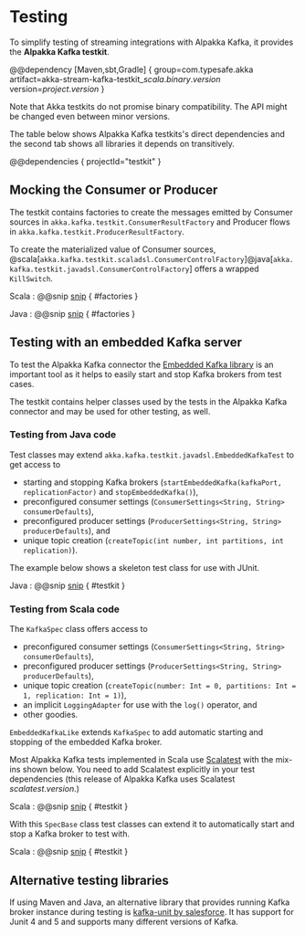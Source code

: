 # Testing

To simplify testing of streaming integrations with Alpakka Kafka, it provides the **Alpakka Kafka testkit**.

@@dependency [Maven,sbt,Gradle] {
  group=com.typesafe.akka
  artifact=akka-stream-kafka-testkit_$scala.binary.version$
  version=$project.version$
}

Note that Akka testkits do not promise binary compatibility. The API might be changed even between minor versions.

The table below shows Alpakka Kafka testkits's direct dependencies and the second tab shows all libraries it depends on transitively.

@@dependencies { projectId="testkit" }


## Mocking the Consumer or Producer

The testkit contains factories to create the messages emitted by Consumer sources in `akka.kafka.testkit.ConsumerResultFactory` and Producer flows in `akka.kafka.testkit.ProducerResultFactory`.

To create the materialized value of Consumer sources, @scala[`akka.kafka.testkit.scaladsl.ConsumerControlFactory`]@java[`akka.kafka.testkit.javadsl.ConsumerControlFactory`] offers a wrapped `KillSwitch`.

Scala
: @@snip [snip](/tests/src/test/scala/docs/scaladsl/TestkitSamplesSpec.scala) { #factories }

Java
: @@snip [snip](/tests/src/test/java/docs/javadsl/TestkitSamplesTest.java) { #factories }


## Testing with an embedded Kafka server

To test the Alpakka Kafka connector the [Embedded Kafka library](https://github.com/manub/scalatest-embedded-kafka) is an important tool as it helps to easily start and stop Kafka brokers from test cases.

The testkit contains helper classes used by the tests in the Alpakka Kafka connector and may be used for other testing, as well.


### Testing from Java code

Test classes may extend `akka.kafka.testkit.javadsl.EmbeddedKafkaTest` to get access to 
* starting and stopping Kafka brokers (`startEmbeddedKafka(kafkaPort, replicationFactor)` and `stopEmbeddedKafka()`),
* preconfigured consumer settings (`ConsumerSettings<String, String> consumerDefaults`),
* preconfigured producer settings (`ProducerSettings<String, String> producerDefaults`), and
* unique topic creation (`createTopic(int number, int partitions, int replication)`).

The example below shows a skeleton test class for use with JUnit.

Java
: @@snip [snip](/tests/src/test/java/docs/javadsl/AssignmentTest.java) { #testkit }


### Testing from Scala code

The `KafkaSpec` class offers access to 
* preconfigured consumer settings (`ConsumerSettings<String, String> consumerDefaults`),
* preconfigured producer settings (`ProducerSettings<String, String> producerDefaults`),
* unique topic creation (`createTopic(number: Int = 0, partitions: Int = 1, replication: Int = 1)`),
* an implicit `LoggingAdapter` for use with the `log()` operator, and
* other goodies.

`EmbeddedKafkaLike` extends `KafkaSpec` to add automatic starting and stopping of the embedded Kafka broker.

Most Alpakka Kafka tests implemented in Scala use [Scalatest](http://www.scalatest.org/) with the mix-ins shown below. You need to add Scalatest explicitly in your test dependencies (this release of Alpakka Kafka uses Scalatest $scalatest.version$.)

Scala
: @@snip [snip](/tests/src/test/scala/akka/kafka/scaladsl/SpecBase.scala) { #testkit }


With this `SpecBase` class test classes can extend it to automatically start and stop a Kafka broker to test with.

Scala
: @@snip [snip](/tests/src/test/scala/docs/scaladsl/AssignmentSpec.scala) { #testkit }

## Alternative testing libraries

If using Maven and Java, an alternative library that provides running Kafka broker instance during testing is [kafka-unit by salesforce](https://github.com/salesforce/kafka-junit). It has support for Junit 4 and 5 and supports many different versions of Kafka.
